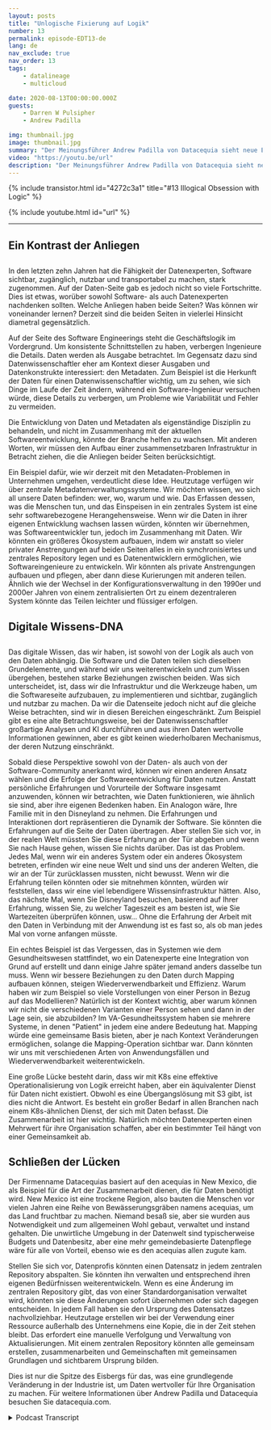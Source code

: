 ```yaml
---
layout: posts
title: "Unlogische Fixierung auf Logik"
number: 13
permalink: episode-EDT13-de
lang: de
nav_exclude: true
nav_order: 13
tags:
    - datalineage
    - multicloud

date: 2020-08-13T00:00:00.000Z
guests:
    - Darren W Pulsipher
    - Andrew Padilla

img: thumbnail.jpg
image: thumbnail.jpg
summary: "Der Meinungsführer Andrew Padilla von Datacequia sieht neue Entwicklungen im Bereich des Datenmanagements und der Zusammenarbeit vor, die es Daten ermöglichen würden, sich wie Software in Bezug auf Sichtbarkeit, Zugänglichkeit, Benutzerfreundlichkeit und Portabilität weiterzuentwickeln. Er skizziert, wie eine zusammensetzbare Infrastruktur die Anliegen sowohl von Softwareingenieuren als auch von Datenwissenschaftlern angehen würde."
video: "https://youtu.be/url"
description: "Der Meinungsführer Andrew Padilla von Datacequia sieht neue Entwicklungen im Bereich des Datenmanagements und der Zusammenarbeit vor, die es Daten ermöglichen würden, sich wie Software in Bezug auf Sichtbarkeit, Zugänglichkeit, Benutzerfreundlichkeit und Portabilität weiterzuentwickeln. Er skizziert, wie eine zusammensetzbare Infrastruktur die Anliegen sowohl von Softwareingenieuren als auch von Datenwissenschaftlern angehen würde."
---
```


<div>
{% include transistor.html id="4272c3a1" title="#13 Illogical Obsession with Logic" %}

{% include youtube.html id="url" %}
</div>

---

## Ein Kontrast der Anliegen <h2>

In den letzten zehn Jahren hat die Fähigkeit der Datenexperten, Software sichtbar, zugänglich, nutzbar und transportabel zu machen, stark zugenommen. Auf der Daten-Seite gab es jedoch nicht so viele Fortschritte. Dies ist etwas, worüber sowohl Software- als auch Datenexperten nachdenken sollten. Welche Anliegen haben beide Seiten? Was können wir voneinander lernen? Derzeit sind die beiden Seiten in vielerlei Hinsicht diametral gegensätzlich.

Auf der Seite des Software Engineerings steht die Geschäftslogik im Vordergrund. Um konsistente Schnittstellen zu haben, verbergen Ingenieure die Details. Daten werden als Ausgabe betrachtet. Im Gegensatz dazu sind Datenwissenschaftler eher am Kontext dieser Ausgaben und Datenkonstrukte interessiert: den Metadaten. Zum Beispiel ist die Herkunft der Daten für einen Datenwissenschaftler wichtig, um zu sehen, wie sich Dinge im Laufe der Zeit ändern, während ein Software-Ingenieur versuchen würde, diese Details zu verbergen, um Probleme wie Variabilität und Fehler zu vermeiden.

Die Entwicklung von Daten und Metadaten als eigenständige Disziplin zu behandeln, und nicht im Zusammenhang mit der aktuellen Softwareentwicklung, könnte der Branche helfen zu wachsen. Mit anderen Worten, wir müssen den Aufbau einer zusammensetzbaren Infrastruktur in Betracht ziehen, die die Anliegen beider Seiten berücksichtigt.

Ein Beispiel dafür, wie wir derzeit mit den Metadaten-Problemen in Unternehmen umgehen, verdeutlicht diese Idee. Heutzutage verfügen wir über zentrale Metadatenverwaltungssysteme. Wir möchten wissen, wo sich all unsere Daten befinden: wer, wo, warum und wie. Das Erfassen dessen, was die Menschen tun, und das Einspeisen in ein zentrales System ist eine sehr softwarebezogene Herangehensweise. Wenn wir die Daten in ihrer eigenen Entwicklung wachsen lassen würden, könnten wir übernehmen, was Softwareentwickler tun, jedoch im Zusammenhang mit Daten. Wir könnten ein größeres Ökosystem aufbauen, indem wir anstatt so vieler privater Anstrengungen auf beiden Seiten alles in ein synchronisiertes und zentrales Repository legen und es Datenentwicklern ermöglichen, wie Softwareingenieure zu entwickeln. Wir könnten als private Anstrengungen aufbauen und pflegen, aber dann diese Kurierungen mit anderen teilen. Ähnlich wie der Wechsel in der Konfigurationsverwaltung in den 1990er und 2000er Jahren von einem zentralisierten Ort zu einem dezentraleren System könnte das Teilen leichter und flüssiger erfolgen.

## Digitale Wissens-DNA <h2>

Das digitale Wissen, das wir haben, ist sowohl von der Logik als auch von den Daten abhängig. Die Software und die Daten teilen sich dieselben Grundelemente, und während wir uns weiterentwickeln und zum Wissen übergehen, bestehen starke Beziehungen zwischen beiden. Was sich unterscheidet, ist, dass wir die Infrastruktur und die Werkzeuge haben, um die Softwareseite aufzubauen, zu implementieren und sichtbar, zugänglich und nutzbar zu machen. Da wir die Datenseite jedoch nicht auf die gleiche Weise betrachten, sind wir in diesen Bereichen eingeschränkt. Zum Beispiel gibt es eine alte Betrachtungsweise, bei der Datenwissenschaftler großartige Analysen und KI durchführen und aus ihren Daten wertvolle Informationen gewinnen, aber es gibt keinen wiederholbaren Mechanismus, der deren Nutzung einschränkt.

Sobald diese Perspektive sowohl von der Daten- als auch von der Software-Community anerkannt wird, können wir einen anderen Ansatz wählen und die Erfolge der Softwareentwicklung für Daten nutzen. Anstatt persönliche Erfahrungen und Vorurteile der Software insgesamt anzuwenden, können wir betrachten, wie Daten funktionieren, wie ähnlich sie sind, aber ihre eigenen Bedenken haben. Ein Analogon wäre, Ihre Familie mit in den Disneyland zu nehmen. Die Erfahrungen und Interaktionen dort repräsentieren die Dynamik der Software. Sie könnten die Erfahrungen auf die Seite der Daten übertragen. Aber stellen Sie sich vor, in der realen Welt müssten Sie diese Erfahrung an der Tür abgeben und wenn Sie nach Hause gehen, wissen Sie nichts darüber. Das ist das Problem. Jedes Mal, wenn wir ein anderes System oder ein anderes Ökosystem betreten, erfinden wir eine neue Welt und sind uns der anderen Welten, die wir an der Tür zurücklassen mussten, nicht bewusst. Wenn wir die Erfahrung teilen könnten oder sie mitnehmen könnten, würden wir feststellen, dass wir eine viel lebendigere Wissensinfrastruktur hätten. Also, das nächste Mal, wenn Sie Disneyland besuchen, basierend auf Ihrer Erfahrung, wissen Sie, zu welcher Tageszeit es am besten ist, wie Sie Wartezeiten überprüfen können, usw... Ohne die Erfahrung der Arbeit mit den Daten in Verbindung mit der Anwendung ist es fast so, als ob man jedes Mal von vorne anfangen müsste.

Ein echtes Beispiel ist das Vergessen, das in Systemen wie dem Gesundheitswesen stattfindet, wo ein Datenexperte eine Integration von Grund auf erstellt und dann einige Jahre später jemand anders dasselbe tun muss. Wenn wir bessere Beziehungen zu den Daten durch Mapping aufbauen können, steigen Wiederverwendbarkeit und Effizienz. Warum haben wir zum Beispiel so viele Vorstellungen von einer Person in Bezug auf das Modellieren? Natürlich ist der Kontext wichtig, aber warum können wir nicht die verschiedenen Varianten einer Person sehen und dann in der Lage sein, sie abzubilden? Im VA-Gesundheitssystem haben sie mehrere Systeme, in denen "Patient" in jedem eine andere Bedeutung hat. Mapping würde eine gemeinsame Basis bieten, aber je nach Kontext Veränderungen ermöglichen, solange die Mapping-Operation sichtbar war. Dann könnten wir uns mit verschiedenen Arten von Anwendungsfällen und Wiederverwendbarkeit weiterentwickeln.

Eine große Lücke besteht darin, dass wir mit K8s eine effektive Operationalisierung von Logik erreicht haben, aber ein äquivalenter Dienst für Daten nicht existiert. Obwohl es eine Übergangslösung mit S3 gibt, ist dies nicht die Antwort. Es besteht ein großer Bedarf in allen Branchen nach einem K8s-ähnlichen Dienst, der sich mit Daten befasst. Die Zusammenarbeit ist hier wichtig. Natürlich möchten Datenexperten einen Mehrwert für ihre Organisation schaffen, aber ein bestimmter Teil hängt von einer Gemeinsamkeit ab.

## Schließen der Lücken

Der Firmenname Datacequias basiert auf den acequias in New Mexico, die als Beispiel für die Art der Zusammenarbeit dienen, die für Daten benötigt wird. New Mexico ist eine trockene Region, also bauten die Menschen vor vielen Jahren eine Reihe von Bewässerungsgräben namens acequias, um das Land fruchtbar zu machen. Niemand besaß sie, aber sie wurden aus Notwendigkeit und zum allgemeinen Wohl gebaut, verwaltet und instand gehalten. Die unwirtliche Umgebung in der Datenwelt sind typischerweise Budgets und Datenbesitz, aber eine mehr gemeindebasierte Datenpflege wäre für alle von Vorteil, ebenso wie es den acequias allen zugute kam.

Stellen Sie sich vor, Datenprofis könnten einen Datensatz in jedem zentralen Repository abspalten. Sie könnten ihn verwalten und entsprechend ihren eigenen Bedürfnissen weiterentwickeln. Wenn es eine Änderung im zentralen Repository gibt, das von einer Standardorganisation verwaltet wird, könnten sie diese Änderungen sofort übernehmen oder sich dagegen entscheiden. In jedem Fall haben sie den Ursprung des Datensatzes nachvollziehbar. Heutzutage erstellen wir bei der Verwendung einer Ressource außerhalb des Unternehmens eine Kopie, die in der Zeit stehen bleibt. Das erfordert eine manuelle Verfolgung und Verwaltung von Aktualisierungen. Mit einem zentralen Repository könnten alle gemeinsam erstellen, zusammenarbeiten und Gemeinschaften mit gemeinsamen Grundlagen und sichtbarem Ursprung bilden.

Dies ist nur die Spitze des Eisbergs für das, was eine grundlegende Veränderung in der Industrie ist, um Daten wertvoller für Ihre Organisation zu machen. Für weitere Informationen über Andrew Padilla und Datacequia besuchen Sie datacequia.com.



<details>
<summary> Podcast Transcript </summary>

<p></p>

</details>
